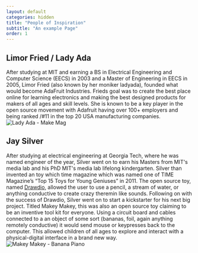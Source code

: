 ```yaml
---
layout: default
categories: hidden
title: "People of Inspiration"
subtitle: "An example Page"
order: 1
---
```

[Drawdio]:https://drawdio.com/

## Limor Fried / Lady Ada
After studying at MIT and earning a BS in Electrical Engineering and Computer Science (EECS) in 2003 and a Master of Engineering in EECS in 2005, Limor Fried (also known by her moniker ladyada), founded what would become AdaFruit Industries. Frieds goal was to create the best place online for learning electronics and making the best designed products for makers of all ages and skill levels. She is known to be a key player in the open source movement with Adafruit having over 100+ employers and being ranked /#11 in the top 20 USA manufacturing companies.
![Lady Ada - Make Mag]({{site.imageurl}}/limor-make.jpg)

## Jay Silver
After studying at electrical engineering at Georgia Tech, where he was named engineer of the year, Silver went on to earn his Masters from MIT's media lab and his PhD MIT's media lab lifelong kindergarten.
Silver than invented an toy which time magazine which was named one of TIME Magazine’s “Top 15 Toys for Young Geniuses” in 2011. The open source toy, named [Drawdio], allowed the user to use a pencil, a stream of water, or anything conductive to create crazy theremin like sounds. Following on with the success of Drawdio, Silver went on to start a kickstarter for his next big project. Titled Makey Makey, this was also an open source toy claiming to be an inventive tool kit for everyone. Using a circuit board and cables connected to a an object of some sort (bananas, foil, again anything remotely conductive) it would send mouse or keypresses back to the computer. This allowed children of all ages to explore and interact with a physical-digital interface in a brand new way.
![Makey Makey - Banana Piano]({{site.imageurl}}/banana-piano.jpg)
